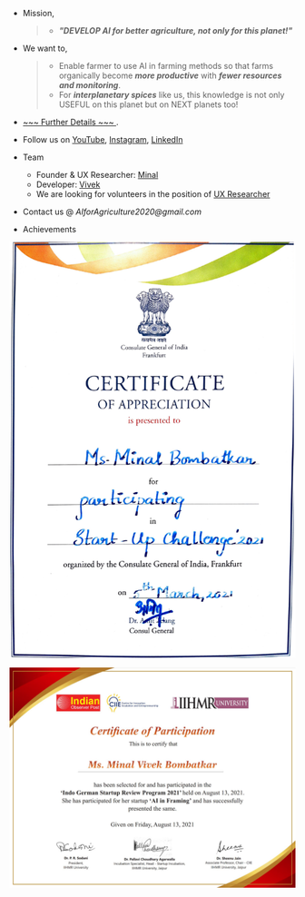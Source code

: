 


- Mission,   
  > - ***"DEVELOP AI for better agriculture, not only for this planet!"***   

- We want to, 
  > - Enable farmer to use AI in farming methods so that farms organically become ***more productive*** with ***fewer resources and monitoring***. 
  > - For ***interplanetary spices*** like us, this knowledge is not only USEFUL on this planet but on NEXT planets too!


- [ ~~~ Further Details ~~~ ](./ai_for_agriculture.md).

- Follow us on [YouTube](https://www.youtube.com/channel/UCnqChxUetinozBSUvYec_ww/playlists), [Instagram](https://www.instagram.com/ai_for_agriculture/), [LinkedIn](https://www.linkedin.com/company/ai-for-agriculture)

- Team   
  - Founder & UX Researcher: [Minal](https://www.linkedin.com/in/minalbombatkar/) 
  - Developer: [Vivek](https://www.linkedin.com/in/vivek-bombatkar) 
  - We are looking for volunteers in the position of [UX Researcher](./assets/pages/User_Experience_Researcher.md)

- Contact us @ _AIforAgriculture2020@gmail.com_  

- Achievements

![img](https://github.com/AiForAgriculture/aiforagriculture.github.io/raw/master/assets/img/minal_bombatkar_certificate_CGIFrankfurt.png)


![img](https://github.com/AiForAgriculture/aiforagriculture.github.io/raw/master/assets/img/minal_bombatkar_IndoGermanStartupReviewProgram.JPG)

